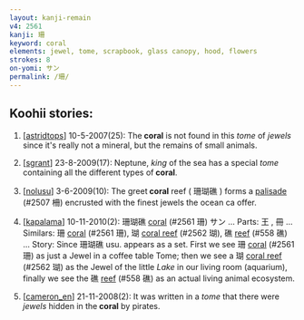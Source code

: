 ```yaml
---
layout: kanji-remain
v4: 2561
kanji: 珊
keyword: coral
elements: jewel, tome, scrapbook, glass canopy, hood, flowers
strokes: 8
on-yomi: サン
permalink: /珊/
---
```


## Koohii stories: 

1) [<a href="http://kanji.koohii.com/profile/astridtops">astridtops</a>] 10-5-2007(25): The<strong> coral</strong> is not found in this <em>tome</em> of <em>jewels</em> since it&#039;s really not a mineral, but the remains of small animals.

2) [<a href="http://kanji.koohii.com/profile/sgrant">sgrant</a>] 23-8-2009(17): Neptune, <em>king</em> of the sea has a special <em>tome</em> containing all the different types of<strong> coral</strong>.

3) [<a href="http://kanji.koohii.com/profile/nolusu">nolusu</a>] 3-6-2009(10): The greet<strong> coral</strong> reef ( 珊瑚礁 ) forms a <a href="../v4/2507.html">palisade</a> (#2507 柵) encrusted with the finest jewels the ocean ca offer.

4) [<a href="http://kanji.koohii.com/profile/kapalama">kapalama</a>] 10-11-2010(2): 珊瑚礁 <a href="../v4/2561.html">coral</a> (#2561 珊) サン ... Parts: 王 , 冊 ... Similars: 珊 <a href="../v4/2561.html">coral</a> (#2561 珊), 瑚 <a href="../v4/2562.html">coral reef</a> (#2562 瑚), 礁 <a href="../v4/558.html">reef</a> (#558 礁) ... Story: Since 珊瑚礁 usu. appears as a set. First we see 珊 <a href="../v4/2561.html">coral</a> (#2561 珊) as just a Jewel in a coffee table Tome; then we see a 瑚 <a href="../v4/2562.html">coral reef</a> (#2562 瑚) as the Jewel of the little <em>Lake</em> in our living room (aquarium), finally we see the 礁 <a href="../v4/558.html">reef</a> (#558 礁) as an actual living animal ecosystem.

5) [<a href="http://kanji.koohii.com/profile/cameron_en">cameron_en</a>] 21-11-2008(2): It was written in a <em>tome</em> that there were <em>jewels</em> hidden in the<strong> coral</strong> by pirates.

